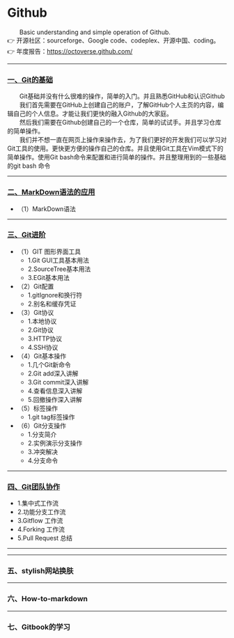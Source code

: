 # Github
&emsp;&emsp;Basic understanding and simple operation of Github.   
  :point_right: 开源社区：sourceforge、Google code、codeplex、开源中国、coding。     
  :point_right: 年度报告：https://octoverse.github.com/  

---
### [一、Git的基础]() 
&emsp;&emsp;Git基础并没有什么很难的操作，简单的入门。并且熟悉GitHub和认识Github    
&emsp;&emsp;我们首先需要在GitHub上创建自己的账户，了解GitHub个人主页的内容，编辑自己的个人信息。才能让我们更快的融入Github的大家庭。   
&emsp;&emsp;然后我们需要在Github创建自己的一个仓库，简单的试试手。并且学习仓库的简单操作。   
&emsp;&emsp;我们并不想一直在网页上操作来操作去，为了我们更好的开发我们可以学习对Git工具的使用。更快更方便的操作自己的仓库。并且使用Git工具在Vim模式下的简单操作。使用Git bash命令来配置和进行简单的操作。并且整理用到的一些基础的git bash 命令       

----
  
### [二、MarkDown语法的应用](https://github.com/Hansiyuan131/Github/blob/master/MarkDown.md) 
- （1）MarkDown语法

----
### [三、Git进阶](https://github.com/Hansiyuan131/Github/blob/master/GitProgress.md)
- （1）GIT 图形界面工具
    -  1.Git GUI工具基本用法
    -  2.SourceTree基本用法
    -  3.EGit基本用法 
- （2）Git配置
    -  1.gitIgnore和换行符
    -  2.别名和缓存凭证
- （3）Git协议
    -  1.本地协议
    -  2.Git协议
    -  3.HTTP协议
    -  4.SSH协议
- （4）Git基本操作
    -  1.几个Git新命令
    -  2.Git add深入讲解
    -  3.Git commit深入讲解
    -  4.查看信息深入讲解
    -  5.回撤操作深入讲解
- （5）标签操作
    -  1.git tag标签操作
- （6）Git分支操作
    -  1.分支简介
    - 2.实例演示分支操作
    -  3.冲突解决
    -  4.分支命令
----
### [四、Git团队协作]()
- 1.集中式工作流
- 2.功能分支工作流
- 3.Gitflow 工作流
- 4.Forking 工作流
- 5.Pull Request 总结

---
----
### 五、stylish网站换肤
----
### 六、How-to-markdown
----
### 七、Gitbook的学习

  
  
